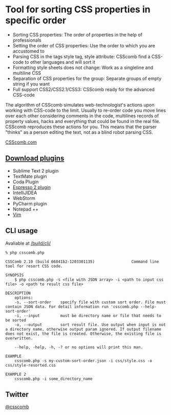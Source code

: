# Tool for sorting CSS properties in specific order

* Sorting CSS properties: The order of properties in the help of professionals
* Setting the order of CSS properties: Use the order to which you are accustomed to
* Parsing CSS in the tags style tag, style attribute: CSScomb find a CSS-code to other languages and will sort it
* Formatting style sheets does not change: Work as a singleline and multiline CSS
* Separation of CSS properties for the group: Separate groups of empty string if you want
* Full support CSS2/CSS2.1/CSS3: CSScomb ready for the advanced CSS-code

The algorithm of CSScomb simulates web-technologist's actions upon working with CSS-code to the limit. Usually to re-order code you move lines over each other considering comments in the code, multilines records of property values, hacks and everything that could be found in the real file. CSScomb reproduces these actions for you. This means that the parser "thinks" as a person editing the text, not as a blind robot parsing CSS.

[CSScomb.com](http://csscomb.com/)


[Download plugins](http://github.com/miripiruni/CSScomb/downloads)
--------

 * Sublime Text 2 plugin
 * TextMate plugin
 * Coda Plugin
 * [Espresso 2 plugin](https://github.com/miripiruni/CSScomb/blob/master/src/plugins/csscomb.sugar/README.markdown)
 * IntelliJIDEA
 * WebStorm
 * PyCharm plugin
 * Notepad ++
 * [Vim](https://github.com/miripiruni/CSScomb-for-Vim)

CLI usage
---

Avaliable at [/build/cli/](https://github.com/miripiruni/CSScomb/tree/master/build/cli)


```
% php csscomb.php

CSSComb 2.10 (build 66841b2-1203301135)                Command line tool for resort CSS code.

SYNOPSIS
    $ php csscomb.php -s <file with JSON array> -i <path to input css file> -o <path to result css file>

DESCRIPTION
    options:
    -s, --sort-order    specify file with custom sort order. File must contain JSON data. For detail information run 'csscomb.php --help-sort-order'
    -i, --input         must be directory name or file that needs to be sorted
    -o, --output        sort result file. Use output when input is not a directory name, otherwise output param ignored. If output filename does not exist, the file is created. Otherwise, the existing file is overwritten.

    --help, -help, -h, -? or no options will print this man.

EXAMPLE
    csscomb.php -s my-custom-sort-order.json -i css/style.css -o css/style-resorted.css

EXAMPLE 2
    csscomb.php -i some_directory_name
```

Twitter
-------
[@csscomb](http://twitter.com/csscomb/)
